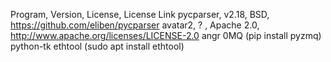 Program, Version, License, License Link
pycparser, v2.18,  BSD,   https://github.com/eliben/pycparser
avatar2, ? , Apache 2.0,  http://www.apache.org/licenses/LICENSE-2.0
angr
0MQ  (pip install pyzmq)
python-tk
ethtool (sudo apt install ethtool)
